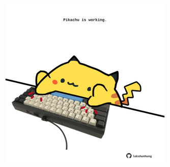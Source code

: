 <!-- built at 13/05/2023, 24:01:09 UTC -->
<p align="center">
  <img width="500" height="500" src="./ReadmeImage.svg">
</p>

